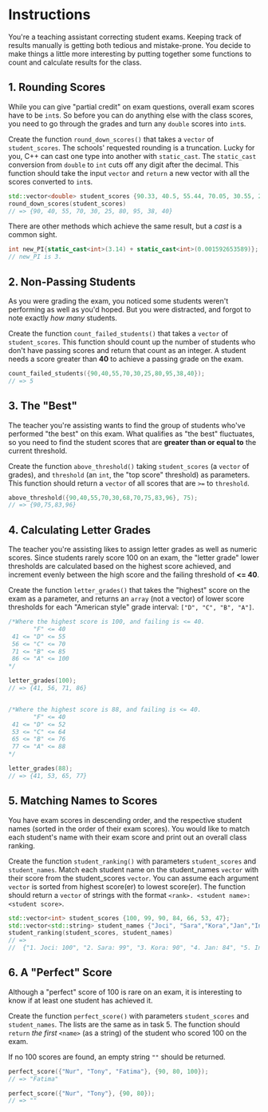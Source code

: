 # Instructions

You're a teaching assistant correcting student exams.
Keeping track of results manually is getting both tedious and mistake-prone.
You decide to make things a little more interesting by putting together some functions to count and calculate results for the class.

## 1. Rounding Scores

While you can give "partial credit" on exam questions, overall exam scores have to be `int`s.
So before you can do anything else with the class scores, you need to go through the grades and turn any `double` scores into `int`s.

Create the function `round_down_scores()` that takes a `vector` of `student_scores`.
The schools' requested rounding is a truncation.
Lucky for you, C++ can cast one type into another with `static_cast`.
The `static_cast` conversion from `double` to `int` cuts off any digit after the decimal.
This function should take the input `vector` and `return` a new vector with all the scores converted to `int`s.

```cpp
std::vector<double> student_scores {90.33, 40.5, 55.44, 70.05, 30.55, 25.45, 80.45, 95.3, 38.7, 40.3};
round_down_scores(student_scores)
// => {90, 40, 55, 70, 30, 25, 80, 95, 38, 40}
```

There are other methods which achieve the same result, but a _cast_ is a common sight.

```cpp
int new_PI{static_cast<int>(3.14) + static_cast<int>(0.001592653589)};
// new_PI is 3.
```

## 2. Non-Passing Students

As you were grading the exam, you noticed some students weren't performing as well as you'd hoped.
But you were distracted, and forgot to note exactly _how many_ students.

Create the function `count_failed_students()` that takes a `vector` of `student_scores`.
This function should count up the number of students who don't have passing scores and return that count as an integer.
A student needs a score greater than **40** to achieve a passing grade on the exam.

```cpp
count_failed_students({90,40,55,70,30,25,80,95,38,40});
// => 5
```

## 3. The "Best"

The teacher you're assisting wants to find the group of students who've performed "the best" on this exam.
What qualifies as "the best" fluctuates, so you need to find the student scores that are **greater than or equal to** the current threshold.

Create the function `above_threshold()` taking `student_scores` (a `vector` of grades), and `threshold` (an `int`, the "top score" threshold) as parameters.
This function should return a `vector` of all scores that are `>=` to `threshold`.

```cpp
above_threshold({90,40,55,70,30,68,70,75,83,96}, 75);
// => {90,75,83,96}
```

## 4. Calculating Letter Grades

The teacher you're assisting likes to assign letter grades as well as numeric scores.
Since students rarely score 100 on an exam, the "letter grade" lower thresholds are calculated based on the highest score achieved, and increment evenly between the high score and the failing threshold of **<= 40**.

Create the function `letter_grades()` that takes the "highest" score on the exam as a parameter, and returns an `array` (not a vector) of lower score thresholds for each "American style" grade interval: `["D", "C", "B", "A"]`.

```cpp
/*Where the highest score is 100, and failing is <= 40.
       "F" <= 40
 41 <= "D" <= 55
 56 <= "C" <= 70
 71 <= "B" <= 85
 86 <= "A" <= 100
*/

letter_grades(100);
// => {41, 56, 71, 86}


/*Where the highest score is 88, and failing is <= 40.
       "F" <= 40
 41 <= "D" <= 52
 53 <= "C" <= 64
 65 <= "B" <= 76
 77 <= "A" <= 88
*/

letter_grades(88);
// => {41, 53, 65, 77}
```

## 5. Matching Names to Scores

You have exam scores in descending order, and the respective student names (sorted in the order of their exam scores).
You would like to match each student's name with their exam score and print out an overall class ranking.

Create the function `student_ranking()` with parameters `student_scores` and `student_names`.
Match each student name on the student_names `vector` with their score from the student_scores `vector`.
You can assume each argument `vector` is sorted from highest score(er) to lowest score(er).
The function should return a `vector` of strings with the format `<rank>. <student name>: <student score>`.

```cpp
std::vector<int> student_scores {100, 99, 90, 84, 66, 53, 47};
std::vector<std::string> student_names {"Joci", "Sara","Kora","Jan","Indra","Bern", "Fred"};
student_ranking(student_scores, student_names)
// =>
//  {"1. Joci: 100", "2. Sara: 99", "3. Kora: 90", "4. Jan: 84", "5. Indra: 66", "6. Bern: 53", "7. Fred: 47"}
```

## 6. A "Perfect" Score

Although a "perfect" score of 100 is rare on an exam, it is interesting to know if at least one student has achieved it.

Create the function `perfect_score()` with parameters `student_scores` and `student_names`.
The lists are the same as in task 5.
The function should `return` _the first_ `<name>` (as a string) of the student who scored 100 on the exam.

If no 100 scores are found, an empty string `""` should be returned.

```cpp
perfect_score({"Nur", "Tony", "Fatima"}, {90, 80, 100});
// => "Fatima"

perfect_score({"Nur", "Tony"}, {90, 80});
// => ""
```
